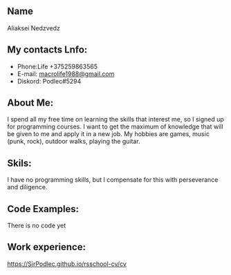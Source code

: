 ## Name

Aliaksei Nedzvedz

## My contacts Lnfo:

* Phone:Life +375259863565
* E-mail: macrolife1988@gmail.com
* Diskord: Podlec#5294

## About Me:

I spend all my free time on learning the skills that interest me, so I signed up for programming courses. I want to get the maximum of knowledge that will be given to me and apply it in a new job. My hobbies are games, music (punk, rock), outdoor walks, playing the guitar.

## Skils:

I have no programming skills, but I compensate for this with perseverance and diligence.

## Code Examples:

There is no code yet

## Work experience:

<https://SirPodlec.github.io/rsschool-cv/cv>
